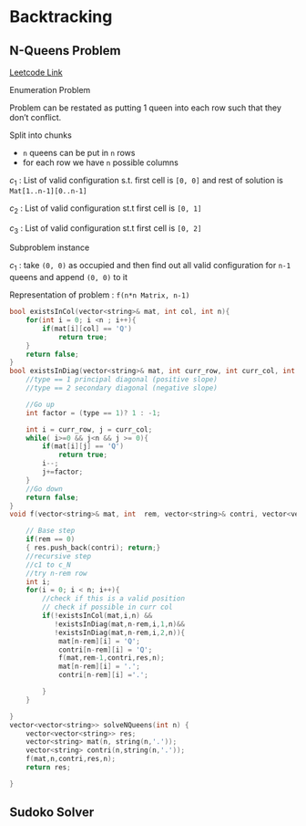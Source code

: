 # Backtracking

## N-Queens Problem

[Leetcode Link](https://leetcode.com/problems/n-queens/)

Enumeration Problem

Problem can be restated as putting 1 queen into each row such that they don’t conflict.

Split into chunks

* `n` queens can be put in `n` rows
* for each row we have `n` possible columns

$c_1$ : List of valid configuration s.t. first cell is `[0, 0]` and rest of solution is `Mat[1..n-1][0..n-1]`

$c_2$ : List of valid configuration st.t first cell is `[0, 1]`

$c_3$ : List of valid configuration st.t first cell is `[0, 2]`

Subproblem instance

$c_1$ : take `(0, 0)` as occupied and then find out all valid configuration for `n-1` queens and append `(0, 0)` to it

Representation of problem : `f(n*n Matrix, n-1)`

````c++
bool existsInCol(vector<string>& mat, int col, int n){
    for(int i = 0; i <n ; i++){
        if(mat[i][col] == 'Q')
            return true;
    }
    return false;
}
bool existsInDiag(vector<string>& mat, int curr_row, int curr_col, int type, int n){
    //type == 1 principal diagonal (positive slope)
    //type == 2 secondary diagonal (negative slope)

    //Go up
    int factor = (type == 1)? 1 : -1;

    int i = curr_row, j = curr_col;
    while( i>=0 && j<n && j >= 0){
        if(mat[i][j] == 'Q')
            return true;
        i--;
        j+=factor;
    }
    //Go down
    return false;
}
void f(vector<string>& mat, int  rem, vector<string>& contri, vector<vector<string>>& res,int n){

    // Base step
    if(rem == 0)
    { res.push_back(contri); return;}
    //recursive step
    //c1 to c_N
    //try n-rem row
    int i;
    for(i = 0; i < n; i++){
        //check if this is a valid position
        // check if possible in curr col
        if(!existsInCol(mat,i,n) &&
           !existsInDiag(mat,n-rem,i,1,n)&&
           !existsInDiag(mat,n-rem,i,2,n)){
            mat[n-rem][i] = 'Q';
            contri[n-rem][i] = 'Q';
            f(mat,rem-1,contri,res,n);
            mat[n-rem][i] = '.';
            contri[n-rem][i] ='.';

        }
    }

}
vector<vector<string>> solveNQueens(int n) {
    vector<vector<string>> res;
    vector<string> mat(n, string(n,'.'));
    vector<string> contri(n,string(n,'.'));
    f(mat,n,contri,res,n);
    return res;

}
````

## Sudoko Solver
